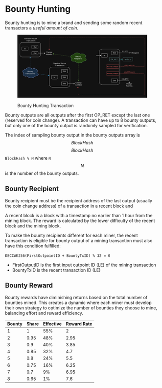 # Bounty Hunting

Bounty hunting is to mine a brand and sending some random recent transactors a _useful amount of coin_.

<figure><img src="../.gitbook/assets/image (1) (1) (1) (1) (1) (1) (1) (1).png" alt=""><figcaption><p>Bounty Hunting Transaction</p></figcaption></figure>

Bounty outputs are all outputs after the first OP\_RET except the last one (reserved for coin change). A transaction can have up to 8 bounty outputs, but only one of the bounty output is randomly sampled for verification.

The index of sampling bounty output in the bounty outputs array is $$BlockHash % N$$$$BlockHash % N$$`BlockHash % N` where `N`$$N$$ is the number of the bounty outputs.

## Bounty Recipient

Bounty recipient must be the recipient address of the last output (usually the coin change address) of a transaction in a recent block and

A recent block is a block with a timestamp no earlier than 1 hour from the mining block. The reward is calculated by the lower difficulty of the recent block and the mining block.

To make the bounty recipients different for each miner, the recent transaction is eligible for bounty output of a mining transaction must also have this condition fulfilled:

`KECCAK256(FirstOutpointID + BountyTxID) % 32 = 0`

* FirstOutputID is the first input outpoint ID (LE) of the mining transaction
* BountyTxID is the recent transaction ID (LE)

## Bounty Reward

Bounty rewards have diminishing returns based on the total number of bounties mined. This creates a dynamic where each miner must develop their own strategy to optimize the number of bounties they choose to mine, balancing effort and reward efficiency.

| Bounty | Share | Effective | Reward Rate |
| ------ | ----- | --------- | ----------- |
| 1      | 1     | 55%       | 2           |
| 2      | 0.95  | 48%       | 2.95        |
| 3      | 0.9   | 40%       | 3.85        |
| 4      | 0.85  | 32%       | 4.7         |
| 5      | 0.8   | 24%       | 5.5         |
| 6      | 0.75  | 16%       | 6.25        |
| 7      | 0.7   | 9%        | 6.95        |
| 8      | 0.65  | 1%        | 7.6         |
